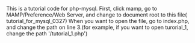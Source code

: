 This is a tutorial code for php-mysql.
First, click mamp, go to MAMP/Preference/Web Server, and change to document root to this file(
tutorial_for_mysql_0327)
When you want to open the file, go to index.php, and change the path on line 3.(for example, if you want to open turorial_1, change the path '/tutorial_1.php')
